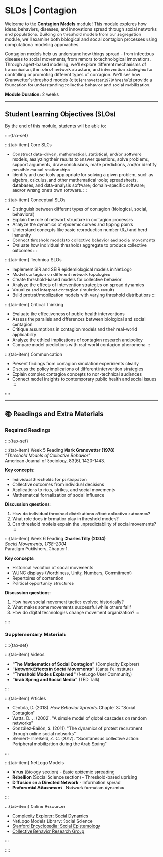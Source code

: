 # SLOs | Contagion

Welcome to the **Contagion Models** module! This module explores how ideas, behaviors, diseases, and innovations spread through social networks and populations. Building on threshold models from our segregation module, we'll examine both biological and social contagion processes using computational modeling approaches.

Contagion models help us understand how things spread - from infectious diseases to social movements, from rumors to technological innovations. Through agent-based modeling, we'll explore different mechanisms of transmission, the role of network structure, and intervention strategies for controlling or promoting different types of contagion. We'll see how Granovetter's threshold models {cite}`granovetter1978threshold` provide a foundation for understanding collective behavior and social mobilization.

**Module Duration:** 2 weeks

---

## Student Learning Objectives (SLOs)

By the end of this module, students will be able to:

::::{tab-set}

:::{tab-item} Core SLOs

- Construct data-driven, mathematical, statistical, and/or software models, analyzing their results to answer questions, solve problems, support arguments, draw conclusions, make predictions, and/or identify possible causal relationships.
- Identify and use tools appropriate for solving a given problem, such as algebra, calculus, and other mathematical tools; spreadsheets, databases, and data-analysis software; domain-specific software; and/or writing one's own software.
:::

:::{tab-item} Conceptual SLOs

- Distinguish between different types of contagion (biological, social, behavioral)
- Explain the role of network structure in contagion processes
- Analyze the dynamics of epidemic curves and tipping points
- Understand concepts like basic reproduction number (R₀) and herd immunity
- Connect threshold models to collective behavior and social movements
- Evaluate how individual thresholds aggregate to produce collective outcomes
:::

:::{tab-item} Technical SLOs

- Implement SIR and SEIR epidemiological models in NetLogo
- Model contagion on different network topologies
- Create threshold-based models for collective behavior
- Analyze the effects of intervention strategies on spread dynamics
- Visualize and interpret contagion simulation results
- Build protest/mobilization models with varying threshold distributions
:::

:::{tab-item} Critical Thinking

- Evaluate the effectiveness of public health interventions
- Assess the parallels and differences between biological and social contagion
- Critique assumptions in contagion models and their real-world applicability
- Analyze the ethical implications of contagion research and policy
- Compare model predictions with real-world contagion phenomena
:::

:::{tab-item} Communication

- Present findings from contagion simulation experiments clearly
- Discuss the policy implications of different intervention strategies
- Explain complex contagion concepts to non-technical audiences
- Connect model insights to contemporary public health and social issues
:::

::::

---

## 📚 Readings and Extra Materials

### Required Readings

::::{tab-set}

:::{tab-item} Week 5 Reading
**Mark Granovetter (1978)**  
*"Threshold Models of Collective Behavior"*  
American Journal of Sociology, 83(6), 1420-1443.

**Key concepts:**

- Individual thresholds for participation
- Collective outcomes from individual decisions
- Applications to riots, strikes, and social movements
- Mathematical formalization of social influence

**Discussion questions:**

1. How do individual threshold distributions affect collective outcomes?
2. What role does information play in threshold models?
3. Can threshold models explain the unpredictability of social movements?
:::

:::{tab-item} Week 6 Reading
**Charles Tilly (2004)**  
*Social Movements, 1768–2004*  
Paradigm Publishers, Chapter 1.

**Key concepts:**

- Historical evolution of social movements
- WUNC displays (Worthiness, Unity, Numbers, Commitment)
- Repertoires of contention
- Political opportunity structures

**Discussion questions:**

1. How have social movement tactics evolved historically?
2. What makes some movements successful while others fail?
3. How do digital technologies change movement organization?
:::

::::

### Supplementary Materials

::::{tab-set}

:::{tab-item} Videos

- **"The Mathematics of Social Contagion"** (Complexity Explorer)
- **"Network Effects in Social Movements"** (Santa Fe Institute)
- **"Threshold Models Explained"** (NetLogo User Community)
- **"Arab Spring and Social Media"** (TED Talk)

:::

:::{tab-item} Articles

- Centola, D. (2018). *How Behavior Spreads*. Chapter 3: "Social Contagion"
- Watts, D. J. (2002). "A simple model of global cascades on random networks"
- González-Bailón, S. (2011). "The dynamics of protest recruitment through online social networks"
- Steinert-Threlkeld, Z. C. (2017). "Spontaneous collective action: Peripheral mobilization during the Arab Spring"

:::

:::{tab-item} NetLogo Models

- **Virus** (Biology section) - Basic epidemic spreading
- **Rebellion** (Social Science section) - Threshold-based uprising
- **Diffusion on a Directed Network** - Information spread
- **Preferential Attachment** - Network formation dynamics

:::

:::{tab-item} Online Resources

- [Complexity Explorer: Social Dynamics](https://www.complexityexplorer.org/)
- [NetLogo Models Library: Social Science](http://ccl.northwestern.edu/netlogo/models/)
- [Stanford Encyclopedia: Social Epistemology](https://plato.stanford.edu/entries/epistemology-social/)
- [Collective Behavior Research Group](https://www.collectivebehavior.org/)

:::

::::
